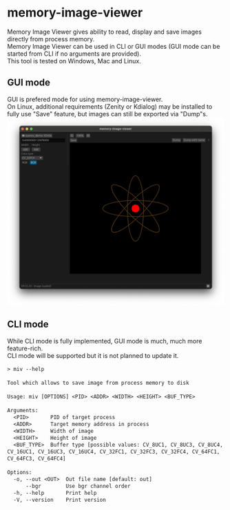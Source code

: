 # memory-image-viewer

Memory Image Viewer gives ability to read, display and save images directly
from process memory.\
Memory Image Viewer can be used in CLI or GUI modes (GUI mode can be started
from CLI if no arguments are provided).\
This tool is tested on Windows, Mac and Linux.

## GUI mode

GUI is prefered mode for using memory-image-viewer.\
On Linux, additional requirements (Zenity or Kdialog) may be installed to fully use "Save" feature, but images can still be exported via "Dump"s.
![miv GUI](/assets/interface.png)

## CLI mode

While CLI mode is fully implemented, GUI mode is much, much more feature-rich.\
CLI mode will be supported but it is not planned to update it.

```
> miv --help

Tool which allows to save image from process memory to disk

Usage: miv [OPTIONS] <PID> <ADDR> <WIDTH> <HEIGHT> <BUF_TYPE>

Arguments:
  <PID>       PID of target process
  <ADDR>      Target memory address in process
  <WIDTH>     Width of image
  <HEIGHT>    Height of image
  <BUF_TYPE>  Buffer type [possible values: CV_8UC1, CV_8UC3, CV_8UC4, CV_16UC1, CV_16UC3, CV_16UC4, CV_32FC1, CV_32FC3, CV_32FC4, CV_64FC1, CV_64FC3, CV_64FC4]

Options:
  -o, --out <OUT>  Out file name [default: out]
      --bgr        Use bgr channel order
  -h, --help       Print help
  -V, --version    Print version
```
